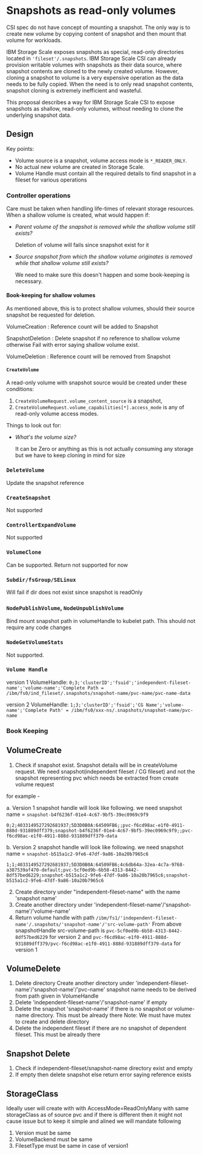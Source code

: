 # Snapshots as read-only volumes

CSI spec do not have concept of mounting a snapshot. The only way is to create
new volume by copying content of snapshot and then mount that volume for
workloads.

IBM Storage Scale exposes snapshots as special, read-only directories
located in `'fileset'/.snapshots`. IBM Storage Scale CSI can already provision
writable volumes with snapshots as their data source, where snapshot contents
are cloned to the newly created volume. However, cloning a snapshot to
volume is a very expensive operation as the data needs to be fully copied.
When the need is to only read snapshot contents, snapshot cloning is extremely
inefficient and wasteful.

This proposal describes a way for IBM Storage Scale CSI to expose snapshots as
shallow, read-only volumes, without needing to clone the underlying snapshot
data.

## Design

Key points:

* Volume source is a snapshot, volume access mode is `*_READER_ONLY`.
* No actual new volume are created in Storage Scale.
* Volume Handle must contain all the required details to find snapshot in a
 fileset for various operations

### Controller operations

Care must be taken when handling life-times of relevant storage resources. When
a shallow volume is created, what would happen if:

* _Parent volume of the snapshot is removed while the shallow volume still
  exists?_

  Deletion of volume will fails since snapshot exist for it

* _Source snapshot from which the shallow volume originates is removed while
  that shallow volume still exists?_

  We need to make sure this doesn't happen and some book-keeping is necessary.

#### Book-keeping for shallow volumes

As mentioned above, this is to protect shallow volumes, should their source
snapshot be requested for deletion.

VolumeCreation : Reference count will be added to Snapshot

SnapshotDeletion : Delete snapshot if no reference to shallow volume otherwise
Fail with error saying shallow volume exist.

VolumeDeletion : Reference count will be removed from Snapshot

#### `CreateVolume`

A read-only volume with snapshot source would be created under these conditions:

1. `CreateVolumeRequest.volume_content_source` is a snapshot,
2. `CreateVolumeRequest.volume_capabilities[*].access_mode` is any of read-only
   volume access modes.

Things to look out for:

* _What's the volume size?_

  It can be Zero or anything as this is not actually consuming any storage but
  we have to keep cloning in mind for size

### `DeleteVolume`

Update the snapshot reference

### `CreateSnapshot`

Not supported

### `ControllerExpandVolume`

Not supported

### `VolumeClone`

Can be supported. Return not supported for now

### `Subdir/fsGroup/SELinux`

Will fail if dir does not exist since snapshot is readOnly

### `NodePublishVolume`, `NodeUnpublishVolume`

Bind mount snapshot path in volumeHandle to kubelet path. This should not require any code changes

### `NodeGetVolumeStats`

Not supported.

### `Volume Handle`

version 1 VolumeHandle: `0;3;'clusterID';'fsuid';'independent-fileset-name';'volume-name';'Complete Path = /ibm/fs0/ind_fileset/.snapshots/snapshot-name/pvc-name/pvc-name-data`


version 2 VolumeHandle: `1;3;'clusterID';'fsuid';'CG Name';'volume-name';'Complete Path' = /ibm/fs0/xxx-ns/.snapshots/snapshot-name/pvc-name`

### Book Keeping

## VolumeCreate

1. Check if snapshot exist. Snapshot details will be in createVolume request. We need snapshot(independent fileset / CG fileset) and not the snapshot representing pvc which needs be extracted from create volume request

for example -

a. Version 1 snapshot handle will look like following. we need snapshot name = `snapshot-b4f6236f-01e4-4c67-9bf5-39ec0969c9f9`


`0;2;4033149527292681937;5D3D0B0A:64509FB6;;pvc-f6cd98ac-e1f0-4911-888d-931889dff379;snapshot-b4f6236f-01e4-4c67-9bf5-39ec0969c9f9;;pvc-f6cd98ac-e1f0-4911-888d-931889dff379-data`


b. Version 2 snapshot handle will look like following. we need snapshot name = `snapshot-b515a1c2-9fe6-47df-9a86-10a20b7965c6`


`1;1;4033149527292681937;5D3D0B0A:64509FB6;4c6db64a-32ea-4c7a-9768-a387539af470-default;pvc-5cf0ed9b-6b58-4313-8442-8df57bed6229;snapshot-b515a1c2-9fe6-47df-9a86-10a20b7965c6;snapshot-b515a1c2-9fe6-47df-9a86-10a20b7965c6`

2. Create directory under "independent-fileset-name" with the name 'snapshot name'
3. Create another directory under 'independent-fileset-name'/'snapshot-name'/'volume-name'
4. Return volume handle with path `/ibm/fs1/'independent-fileset-name'/.snapshots/'snapshot-name'/'src-volume-path'`
From above snapshotHandle src-volume-path is `pvc-5cf0ed9b-6b58-4313-8442-8df57bed6229` for version 2 and `pvc-f6cd98ac-e1f0-4911-888d-931889dff379/pvc-f6cd98ac-e1f0-4911-888d-931889dff379-data` for version 1

## VolumeDelete

1. Delete directory Create another directory under 'independent-fileset-name'/'snapshot-name'/'pvc-name'
snapshot name needs to be derived from path given in VolumeHandle
2. Delete 'independent-fileset-name'/'snapshot-name' if empty
3. Delete the snapshot 'snapshot-name' if there is no snapshot or volume-name directory. This must be already there
Note: We must have mutex to create and delete directory
4. Delete the independent fileset if there are no snapshot of dependent fileset. This must be already there

## Snapshot Delete

1. Check if independent-fileset/snapshot-name directory exist and empty
2. If empty then delete snapshot else return error saying reference exists

## StorageClass

Ideally user will create with with AccessMode=ReadOnlyMany with same storageClass as of source pvc and if there is different then it might not cause issue but to keep it simple and alined we will mandate following

1. Version must be same
2. VolumeBackend must be same
3. FilesetType must be same in case of version1
